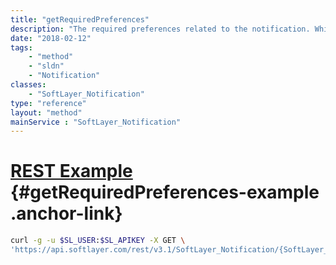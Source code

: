 ```yaml
---
title: "getRequiredPreferences"
description: "The required preferences related to the notification. While configurable, the subscriber does not have the option whether to use the preference."
date: "2018-02-12"
tags:
    - "method"
    - "sldn"
    - "Notification"
classes:
    - "SoftLayer_Notification"
type: "reference"
layout: "method"
mainService : "SoftLayer_Notification"
---
```


# [REST Example](#getRequiredPreferences-example) <a href="/article/rest/"><i class="fas fa-question"></i></a> {#getRequiredPreferences-example .anchor-link} 
```bash
curl -g -u $SL_USER:$SL_APIKEY -X GET \
'https://api.softlayer.com/rest/v3.1/SoftLayer_Notification/{SoftLayer_NotificationID}/getRequiredPreferences'
```
